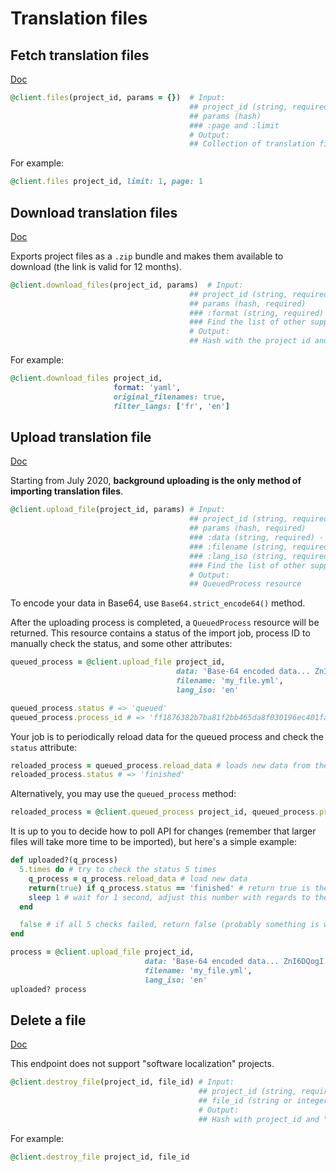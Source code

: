 # Translation files

## Fetch translation files

[Doc](https://developers.lokalise.com/reference/list-all-files)

```ruby
@client.files(project_id, params = {})  # Input:
                                        ## project_id (string, required)
                                        ## params (hash)
                                        ### :page and :limit
                                        # Output:
                                        ## Collection of translation files available in the given project
```

For example:

```ruby
@client.files project_id, limit: 1, page: 1
```

## Download translation files

[Doc](https://developers.lokalise.com/reference/download-files)

Exports project files as a `.zip` bundle and makes them available to download (the link is valid for 12 months).

```ruby
@client.download_files(project_id, params)  # Input:
                                        ## project_id (string, required)
                                        ## params (hash, required)
                                        ### :format (string, required) - one of the file formats supported by Lokalise (json, xml, po etc).
                                        ### Find the list of other supported params at https://developers.lokalise.com/reference/download-files
                                        # Output:
                                        ## Hash with the project id and a "bundle_url" link
```

For example:

```ruby
@client.download_files project_id,
                       format: 'yaml',
                       original_filenames: true,
                       filter_langs: ['fr', 'en']
```

## Upload translation file

[Doc](https://developers.lokalise.com/reference/upload-a-file)

Starting from July 2020, **background uploading is the only method of importing translation files**.

```ruby
@client.upload_file(project_id, params) # Input:
                                        ## project_id (string, required)
                                        ## params (hash, required)
                                        ### :data (string, required) - base64-encoded data (the format must be supported by Lokalise)
                                        ### :filename (string, required)
                                        ### :lang_iso (string, required)
                                        ### Find the list of other supported params at https://developers.lokalise.com/reference/upload-a-file
                                        # Output:
                                        ## QueuedProcess resource
```

To encode your data in Base64, use `Base64.strict_encode64()` method.

After the uploading process is completed, a `QueuedProcess` resource will be returned. This resource contains a status of the import job, process ID to manually check the status, and some other attributes:

```ruby
queued_process = @client.upload_file project_id,
                                     data: 'Base-64 encoded data... ZnI6DQogI...',
                                     filename: 'my_file.yml',
                                     lang_iso: 'en'

queued_process.status # => 'queued'
queued_process.process_id # => 'ff1876382b7ba81f2bb465da8f030196ec401fa6'
```

Your job is to periodically reload data for the queued process and check the `status` attribute:

```ruby
reloaded_process = queued_process.reload_data # loads new data from the API
reloaded_process.status # => 'finished'
```

Alternatively, you may use the `queued_process` method:

```ruby
reloaded_process = @client.queued_process project_id, queued_process.process_id
```

It is up to you to decide how to poll API for changes (remember that larger files will take more time to be imported), but here's a simple example:

```ruby
def uploaded?(q_process)
  5.times do # try to check the status 5 times
    q_process = q_process.reload_data # load new data
    return(true) if q_process.status == 'finished' # return true is the upload has finished
    sleep 1 # wait for 1 second, adjust this number with regards to the upload size
  end

  false # if all 5 checks failed, return false (probably something is wrong)
end

process = @client.upload_file project_id,
                              data: 'Base-64 encoded data... ZnI6DQogI...',
                              filename: 'my_file.yml',
                              lang_iso: 'en'
uploaded? process
```

## Delete a file

[Doc](https://developers.lokalise.com/reference/delete-a-file)

This endpoint does not support "software localization" projects.

```ruby
@client.destroy_file(project_id, file_id) # Input:
                                          ## project_id (string, required)
                                          ## file_id (string or integer, required)
                                          # Output:
                                          ## Hash with project_id and "file_deleted" set to "true"
```

For example:

```ruby
@client.destroy_file project_id, file_id
```